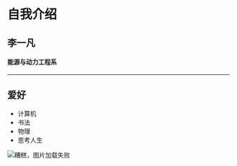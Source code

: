 # 自我介绍

## 李一凡

#### 能源与动力工程系

---

##  爱好

- 计算机
- 书法
- 物理
- 思考人生

![糟糕，图片加载失败](http://img1.imgtn.bdimg.com/it/u=2082382861,3972749412&fm=214&gp=0.jpg)

